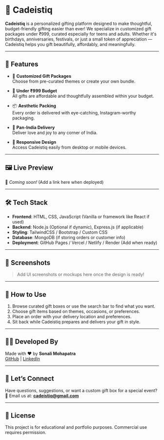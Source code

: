 # 🎁 Cadeistiq

**Cadeistiq** is a personalized gifting platform designed to make thoughtful, budget-friendly gifting easier than ever! We specialize in customized gift packages under ₹999, curated especially for teens and adults. Whether it's birthdays, anniversaries, festivals, or just a small token of appreciation — Cadeistiq helps you gift beautifully, affordably, and meaningfully.

---

## 🌟 Features

- 🎀 **Customized Gift Packages**  
  Choose from pre-curated themes or create your own bundle.

- 💸 **Under ₹999 Budget**  
  All gifts are affordable and thoughtfully assembled within your budget.

- 📦 **Aesthetic Packing**  
  Every order is delivered with eye-catching, Instagram-worthy packaging.

- 🚚 **Pan-India Delivery**  
  Deliver love and joy to any corner of India.

- 📱 **Responsive Design**  
  Access Cadeistiq easily from desktop or mobile devices.

---

## 🖼️ Live Preview

🚧 *Coming soon!* (Add a link here when deployed)

---

## 🛠️ Tech Stack

- **Frontend**: HTML, CSS, JavaScript (Vanilla or framework like React if used)
- **Backend**: Node.js (Optional if dynamic), Express.js (if applicable)
- **Styling**: TailwindCSS / Bootstrap / Custom CSS
- **Database**: MongoDB (if storing orders or customer info)
- **Deployment**: GitHub Pages / Vercel / Netlify / Render (Add when ready)

---

## 📸 Screenshots

> Add UI screenshots or mockups here once the design is ready!

---

## 🚀 How to Use

1. Browse curated gift boxes or use the search bar to find what you want.
2. Choose gift items based on themes, occasions, or preferences.
3. Place an order with your delivery location and preferences.
4. Sit back while Cadeistiq prepares and delivers your gift in style.

---

## 🧑‍💼 Developed By

Made with ❤️ by **Sonali Mohapatra**  
[GitHub](https://github.com/SonaliWorkSpace) | [LinkedIn](https://www.linkedin.com/in/sonali-mohapatra/)

---

## 💌 Let’s Connect

Have questions, suggestions, or want a custom gift box for a special event?  
📧 Email us at: **cadeistiq@gmail.com**

---

## 📜 License

This project is for educational and portfolio purposes. Commercial use requires permission.

